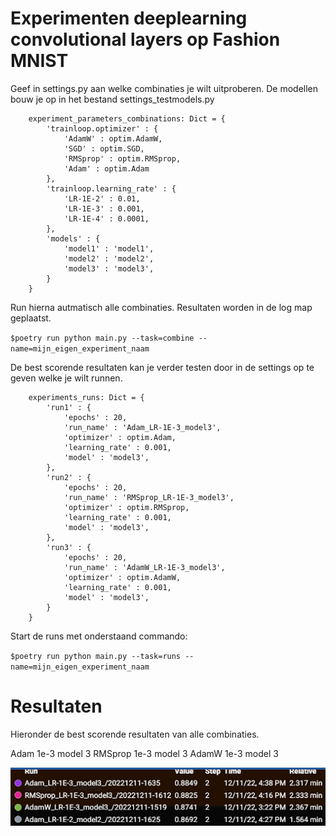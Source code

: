 # Experimenten deeplearning convolutional layers op Fashion MNIST



Geef in settings.py aan welke combinaties je wilt uitproberen. De modellen bouw je op in het bestand settings_testmodels.py
```
    experiment_parameters_combinations: Dict = {
        'trainloop.optimizer' : {
            'AdamW' : optim.AdamW,
            'SGD' : optim.SGD,
            'RMSprop' : optim.RMSprop,
            'Adam' : optim.Adam
        },
        'trainloop.learning_rate' : {
            'LR-1E-2' : 0.01,
            'LR-1E-3' : 0.001,
            'LR-1E-4' : 0.0001,
        },
        'models' : {
            'model1' : 'model1',
            'model2' : 'model2',
            'model3' : 'model3',
        }
    }
```

Run hierna autmatisch alle combinaties. Resultaten worden in de log map geplaatst.

`
$poetry run python main.py --task=combine --name=mijn_eigen_experiment_naam
`

De best scorende resultaten kan je verder testen door in de settings op te geven welke je wilt runnen.

```
    experiments_runs: Dict = {
        'run1' : {
            'epochs' : 20,
            'run_name' : 'Adam_LR-1E-3_model3',
            'optimizer' : optim.Adam,
            'learning_rate' : 0.001,
            'model' : 'model3',
        },
        'run2' : {
            'epochs' : 20,
            'run_name' : 'RMSprop_LR-1E-3_model3',
            'optimizer' : optim.RMSprop,
            'learning_rate' : 0.001,
            'model' : 'model3',
        },
        'run3' : {
            'epochs' : 20,
            'run_name' : 'AdamW_LR-1E-3_model3',
            'optimizer' : optim.AdamW,
            'learning_rate' : 0.001,
            'model' : 'model3',
        }
    }
```
Start de runs met onderstaand commando:

`
$poetry run python main.py --task=runs --name=mijn_eigen_experiment_naam
`

# Resultaten

Hieronder de best scorende resultaten van alle combinaties. 

Adam 1e-3 model 3
RMSprop 1e-3 model 3
AdamW 1e-3 model 3

![combined runs results](images/combine_results2.png)


